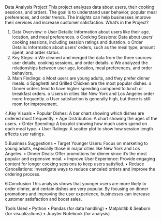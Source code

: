 Data Analysis Project
This project analyzes data about users, their cooking sessions, and orders. The goal is to understand user behavior, popular meal preferences, and order trends. The insights can help businesses improve their services and increase customer satisfaction.
What’s in the Project?
1.	Data Overview:
o	User Details: Information about users like their age, location, and meal preferences.
o	Cooking Sessions: Data about users' cooking sessions, including session ratings and duration.
o	Order Details: Information about users’ orders, such as the meal type, amount spent, and order status.
2.	Key Steps:
o	We cleaned and merged the data from the three sources: user details, cooking sessions, and order details.
o	We analyzed the relationships between user age, location, meal preferences, and order behaviors.
3.	Main Findings:
o	Most users are young adults, and they prefer dinner meals.
o	Spaghetti and Grilled Chicken are the most popular dishes.
o	Dinner orders tend to have higher spending compared to lunch or breakfast orders.
o	Users in cities like New York and Los Angeles order more frequently.
o	User satisfaction is generally high, but there is still room for improvement.

4.Key Visuals
•	Popular Dishes: A bar chart showing which dishes are ordered most frequently.
•	Age Distribution: A chart showing the ages of the users.
•	Order Spending: A boxplot showing how much users spend on each meal type.
•	User Ratings: A scatter plot to show how session length affects user ratings.

5.Business Suggestions
•	Target Younger Users: Focus on marketing to young adults, especially those in major cities like New York and Los Angeles.
•	Dinner Deals: Offer promotions for dinner since it’s the most popular and expensive meal.
•	Improve User Experience: Provide engaging content for longer cooking sessions to keep users satisfied.
•	Reduce Cancellations: Investigate ways to reduce canceled orders and improve the ordering process.

6.Conclusion
This analysis shows that younger users are more likely to order dinner, and certain dishes are very popular. By focusing on dinner promotions and improving the user experience, businesses can increase customer satisfaction and boost sales.

Tools Used
•	Python
•	Pandas (for data handling)
•	Matplotlib & Seaborn (for visualizations)
•	Jupyter Notebook (for analysis)
